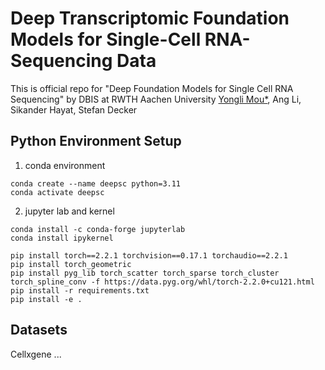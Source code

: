 # Deep Transcriptomic Foundation Models for Single-Cell RNA-Sequencing Data

This is official repo for "Deep Foundation Models for Single Cell RNA Sequencing"  by DBIS at RWTH Aachen University 
[Yongli Mou*](mou@dbis.rwth-aachen.de), Ang Li, Sikander Hayat, Stefan Decker

## Python Environment Setup

1. conda environment
```
conda create --name deepsc python=3.11
conda activate deepsc
```

2. jupyter lab and kernel
```
conda install -c conda-forge jupyterlab
conda install ipykernel
```

```
pip install torch==2.2.1 torchvision==0.17.1 torchaudio==2.2.1
pip install torch_geometric
pip install pyg_lib torch_scatter torch_sparse torch_cluster torch_spline_conv -f https://data.pyg.org/whl/torch-2.2.0+cu121.html
pip install -r requirements.txt
pip install -e .
```


## Datasets

Cellxgene ...

